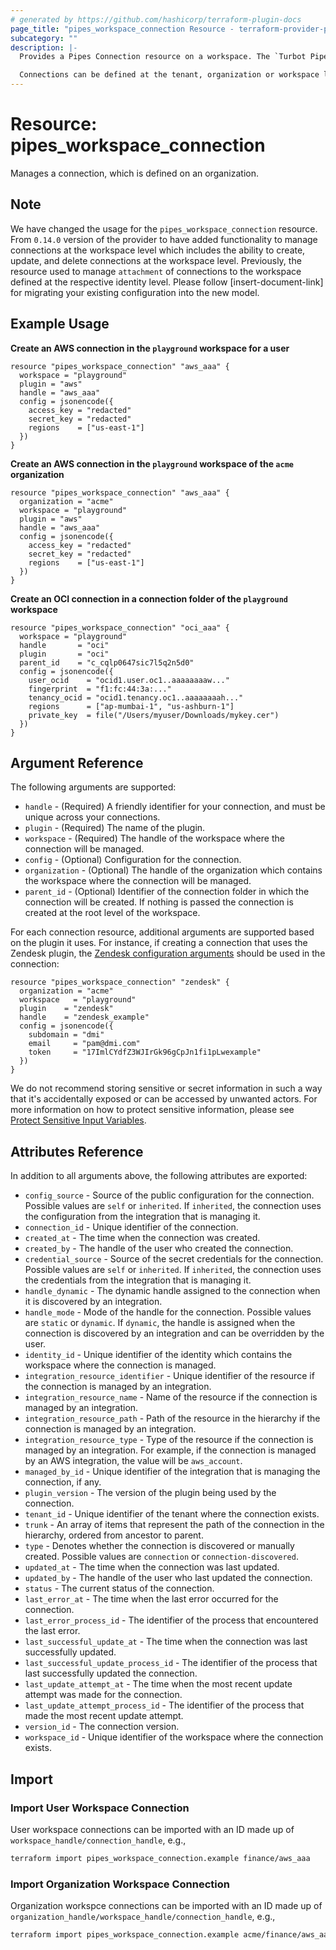 ```yaml
---
# generated by https://github.com/hashicorp/terraform-plugin-docs
page_title: "pipes_workspace_connection Resource - terraform-provider-pipes"
subcategory: ""
description: |-
  Provides a Pipes Connection resource on a workspace. The `Turbot Pipes Connection` represents a set of tables for a single data source. Each connection is represented as a distinct Postgres schema. In order to query data, you'll need at least one connection.

  Connections can be defined at the tenant, organization or workspace level.
---
```


# Resource: pipes_workspace_connection

Manages a connection, which is defined on an organization.

## Note

We have changed the usage for the `pipes_workspace_connection` resource. From `0.14.0` version of the provider to have added functionality to manage connections at the workspace level which includes the ability to create, update, and delete connections at the workspace level. Previously, the resource used to manage `attachment` of connections to the workspace defined at the respective identity level. Please follow [insert-document-link] for migrating your existing configuration into the new model.

## Example Usage

**Create an AWS connection in the `playground` workspace for a user**

```hcl
resource "pipes_workspace_connection" "aws_aaa" {
  workspace = "playground"
  plugin = "aws"
  handle = "aws_aaa"
  config = jsonencode({
    access_key = "redacted"
    secret_key = "redacted"
    regions    = ["us-east-1"]
  })
}
```

**Create an AWS connection in the `playground` workspace of the `acme` organization**

```hcl
resource "pipes_workspace_connection" "aws_aaa" {
  organization = "acme"
  workspace = "playground"
  plugin = "aws"
  handle = "aws_aaa"
  config = jsonencode({
    access_key = "redacted"
    secret_key = "redacted"
    regions    = ["us-east-1"]
  })
}
```

**Create an OCI connection in a connection folder of the `playground` workspace**

```hcl
resource "pipes_workspace_connection" "oci_aaa" {
  workspace = "playground"
  handle       = "oci"
  plugin       = "oci"
  parent_id    = "c_cqlp0647sic7l5q2n5d0"
  config = jsonencode({
    user_ocid    = "ocid1.user.oc1..aaaaaaaaw..."
    fingerprint  = "f1:fc:44:3a:..."
    tenancy_ocid = "ocid1.tenancy.oc1..aaaaaaaah..."
    regions      = ["ap-mumbai-1", "us-ashburn-1"]
    private_key  = file("/Users/myuser/Downloads/mykey.cer")
  })
}
```

## Argument Reference

The following arguments are supported:

- `handle` - (Required) A friendly identifier for your connection, and must be unique across your connections.
- `plugin` - (Required) The name of the plugin.
- `workspace` - (Required) The handle of the workspace where the connection will be managed.
- `config` - (Optional) Configuration for the connection.
- `organization` - (Optional) The handle of the organization which contains the workspace where the connection will be managed.
- `parent_id` - (Optional) Identifier of the connection folder in which the connection will be created. If nothing is passed the connection is created at the root level of the workspace.

For each connection resource, additional arguments are supported based on the plugin it uses. For instance, if creating a connection that uses the Zendesk plugin, the [Zendesk configuration arguments](https://hub.steampipe.io/plugins/turbot/zendesk#configuration) should be used in the connection:

```hcl
resource "pipes_workspace_connection" "zendesk" {
  organization = "acme"
  workspace   = "playground"
  plugin    = "zendesk"
  handle    = "zendesk_example"
  config = jsonencode({
    subdomain = "dmi"
    email     = "pam@dmi.com"
    token     = "17ImlCYdfZ3WJIrGk96gCpJn1fi1pLwexample"
  })
}
```

We do not recommend storing sensitive or secret information in such a way that it's accidentally exposed or can be accessed by unwanted actors. For more information on how to protect sensitive information, please see [Protect Sensitive Input Variables](https://learn.hashicorp.com/tutorials/terraform/sensitive-variables).

## Attributes Reference

In addition to all arguments above, the following attributes are exported:

- `config_source` - Source of the public configuration for the connection. Possible values are `self` or `inherited`. If `inherited`, the connection uses the configuration from the integration that is managing it.
- `connection_id` - Unique identifier of the connection.
- `created_at` - The time when the connection was created.
- `created_by` - The handle of the user who created the connection.
- `credential_source` - Source of the secret credentials for the connection. Possible values are `self` or `inherited`. If `inherited`, the connection uses the credentials from the integration that is managing it.
- `handle_dynamic` - The dynamic handle assigned to the connection when it is discovered by an integration.
- `handle_mode` - Mode of the handle for the connection. Possible values are `static` or `dynamic`. If `dynamic`, the handle is assigned when the connection is discovered by an integration and can be overridden by the user.
- `identity_id` - Unique identifier of the identity which contains the workspace where the connection is managed.
- `integration_resource_identifier` - Unique identifier of the resource if the connection is managed by an integration.
- `integration_resource_name` - Name of the resource if the connection is managed by an integration.
- `integration_resource_path` - Path of the resource in the hierarchy if the connection is managed by an integration.
- `integration_resource_type` - Type of the resource if the connection is managed by an integration. For example, if the connection is managed by an AWS integration, the value will be `aws_account`.
- `managed_by_id` - Unique identifier of the integration that is managing the connection, if any.
- `plugin_version` - The version of the plugin being used by the connection.
- `tenant_id` - Unique identifier of the tenant where the connection exists.
- `trunk` - An array of items that represent the path of the connection in the hierarchy, ordered from ancestor to parent.
- `type` - Denotes whether the connection is discovered or manually created. Possible values are `connection` or `connection-discovered`.
- `updated_at` - The time when the connection was last updated.
- `updated_by` - The handle of the user who last updated the connection.
- `status` - The current status of the connection.
- `last_error_at` - The time when the last error occurred for the connection.
- `last_error_process_id` - The identifier of the process that encountered the last error.
- `last_successful_update_at` - The time when the connection was last successfully updated.
- `last_successful_update_process_id` - The identifier of the process that last successfully updated the connection.
- `last_update_attempt_at` - The time when the most recent update attempt was made for the connection.
- `last_update_attempt_process_id` - The identifier of the process that made the most recent update attempt.
- `version_id` - The connection version.
- `workspace_id` - Unique identifier of the workspace where the connection exists.

## Import

### Import User Workspace Connection

User workspace connections can be imported with an ID made up of `workspace_handle/connection_handle`, e.g.,

```sh
terraform import pipes_workspace_connection.example finance/aws_aaa
```

### Import Organization Workspace Connection

Organization workspce connections can be imported with an ID made up of `organization_handle/workspace_handle/connection_handle`, e.g.,

```sh
terraform import pipes_workspace_connection.example acme/finance/aws_aaa
```
